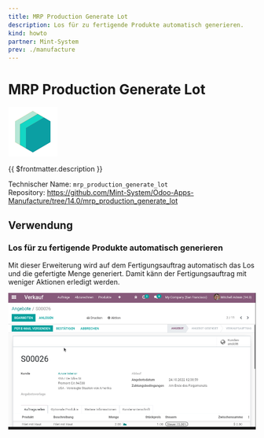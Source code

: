 ```yaml
---
title: MRP Production Generate Lot
description: Los für zu fertigende Produkte automatisch generieren.
kind: howto
partner: Mint-System
prev: ./manufacture
---
```

# MRP Production Generate Lot
![icon_oms_box](attachments/icons_odoo_mint_system.png)

{{ $frontmatter.description }}

Technischer Name: `mrp_production_generate_lot`\
Repository: <https://github.com/Mint-System/Odoo-Apps-Manufacture/tree/14.0/mrp_production_generate_lot>

## Verwendung

### Los für zu fertigende Produkte automatisch generieren

Mit dieser Erweiterung wird auf dem Fertigungsauftrag automatisch das Los und die gefertigte Menge generiert. Damit känn der Fertigungsauftrag mit weniger Aktionen erledigt werden.

![MRP Production Generate Lot](attachments/MRP%20Production%20Generate%20Lot.gif)
